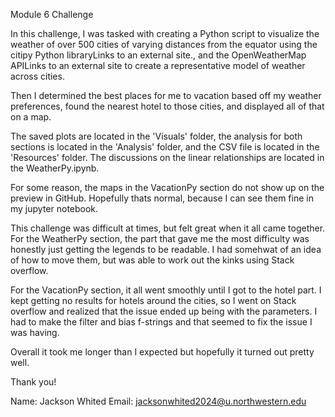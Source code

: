 
Module 6 Challenge

In this challenge, I was tasked with creating a Python script to visualize the weather of over 500 cities of varying distances from the equator using the citipy Python libraryLinks to an external site., and the OpenWeatherMap APILinks to an external site to create a representative model of weather across cities.

Then I determined the best places for me to vacation based off my weather preferences, found the nearest hotel to those cities, and displayed all of that on a map. 

The saved plots are located in the 'Visuals' folder, the analysis for both sections is located in the 'Analysis' folder, and the CSV file is located in the 'Resources' folder. The discussions on the linear relationships are located in the WeatherPy.ipynb. 

For some reason, the maps in the VacationPy section do not show up on the preview in GitHub. Hopefully thats normal, because I can see them fine in my jupyter notebook. 


This challenge was difficult at times, but felt great when it all came together. For the WeatherPy section, the part that gave me the most difficulty was honestly just getting the legends to be readable. I had somehwat of an idea of how to move them, but was able to work out the kinks using Stack overflow. 

For the VacationPy section, it all went smoothly until I got to the hotel part. I kept getting no results for hotels around the cities, so I went on Stack overflow and realized that the issue ended up being with the parameters. I had to make the filter and bias f-strings and that seemed to fix the issue I was having. 

Overall it took me longer than I expected but hopefully it turned out pretty well.

Thank you!


Name: Jackson Whited
Email: jacksonwhited2024@u.northwestern.edu
